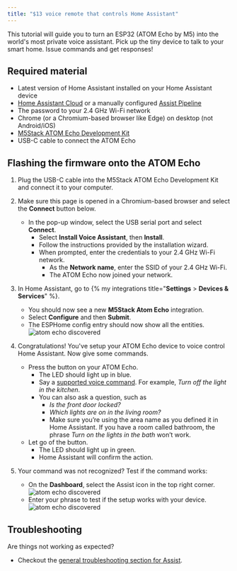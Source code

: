 ```yaml
---
title: "$13 voice remote that controls Home Assistant"
---
```


This tutorial will guide you to turn an ESP32 (ATOM Echo by M5) into the
world's most private voice assistant. Pick up the tiny device to talk to
your smart home. Issue commands and get responses!

## Required material

* Latest version of Home Assistant installed on your Home Assistant device 
* [Home Assistant Cloud](https://www.nabucasa.com) or a manually configured [Assist Pipeline](/integrations/assist_pipeline)
* The password to your 2.4&nbsp;GHz Wi-Fi network
* Chrome (or a Chromium-based browser like Edge) on desktop (not Android/iOS) 
* [M5Stack ATOM Echo Development Kit](https://shop.m5stack.com/products/atom-echo-smart-speaker-dev-kit?ref=NabuCasa)
* USB-C cable to connect the ATOM Echo

## Flashing the firmware onto the ATOM Echo

1. Plug the USB-C cable into the M5Stack ATOM Echo Development Kit and connect it to your computer.
1. Make sure this page is opened in a Chromium-based browser and select the **Connect** button below.

   <script type="module" src="https://unpkg.com/esp-web-tools@9/dist/web/install-button.js?module"></script>
   <esp-web-install-button manifest="https://firmware.esphome.io/voice-assistant/m5stack-atom-echo/manifest.json"></esp-web-install-button>

   * In the pop-up window, select the USB serial port and select **Connect**.
        * Select **Install Voice Assistant**, then **Install**.
        * Follow the instructions provided by the installation wizard.
        * When prompted, enter the credentials to your 2.4&nbsp;GHz Wi-Fi network.
          * As the **Network name**, enter the SSID of your 2.4&nbsp;GHz Wi-Fi.
          * The ATOM Echo now joined your network.
1. In Home Assistant, go to {% my integrations title="**Settings** > **Devices & Services**" %}.
   * You should now see a new **M5Stack Atom Echo** integration.
   * Select **Configure** and then **Submit**.
   * The ESPHome config entry should now show all the entities.
   ![atom echo discovered](/images/assist/m5stack-atom-echo-discovered-03.png)
1. Congratulations! You've setup your ATOM Echo device to voice control Home Assistant. Now give some commands.
   * Press the button on your ATOM Echo.
     * The LED should light up in blue.
     * Say a [supported voice command](/docs/assist/builtin_sentences/). For example, *Turn off the light in the kitchen*.
     * You can also ask a question, such as
        * *Is the front door locked?*
        * *Which lights are on in the living room?*
        * Make sure you’re using the area name as you defined it in Home Assistant. If you have a room called bathroom, the phrase *Turn on the lights in the bath* won’t work.
   * Let go of the button.
     * The LED should light up in green.
     * Home Assistant will confirm the action.
1. Your command was not recognized? Test if the command works:
   * On the **Dashboard**, select the Assist icon in the top right corner.
   ![atom echo discovered](/images/assist/assist-icon-01.png)
   * Enter your phrase to test if the setup works with your device.
   ![atom echo discovered](/images/assist/assist-test-sentence-01.png)

## Troubleshooting

Are things not working as expected?
* Checkout the [general troubleshooting section for Assist](/projects/private-voice-assistant/troubleshooting-assist/).
